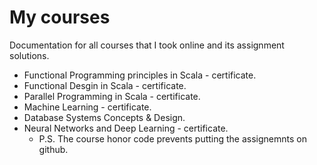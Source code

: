 # My courses
Documentation for all courses that I took online and its assignment solutions.
  * Functional Programming principles in Scala - certificate.
  * Functional Desgin in Scala - certificate.
  * Parallel Programming in Scala - certificate.
  * Machine Learning - certificate.
  * Database Systems Concepts & Design.
  * Neural Networks and Deep Learning - certificate.
    * P.S. The course honor code prevents putting the assignemnts on github.
